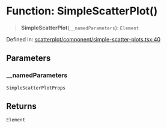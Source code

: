 # Function: SimpleScatterPlot()

> **SimpleScatterPlot**(`__namedParameters`): `Element`

Defined in: [scatterplot/component/simple-scatter-plots.tsx:40](https://github.com/GeoDaCenter/openassistant/blob/2a93b5036fdb3a9355cf5403bdecfb2525f1d8b3/packages/echarts/src/scatterplot/component/simple-scatter-plots.tsx#L40)

## Parameters

### \_\_namedParameters

`SimpleScatterPlotProps`

## Returns

`Element`
